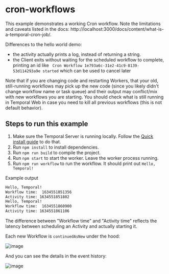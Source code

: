 # cron-workflows

This example demonstrates a working Cron workflow. Note the limitations and caveats listed in the docs: http://localhost:3000/docs/content/what-is-a-temporal-cron-job/.

Differences to the hello world demo:

- the activity actually prints a log, instead of returning a string.
- the Client exits without waiting for the scheduled workflow to complete, printing an id like `
Cron Workflow 1e793a6c-31e2-41c9-8139-53d114293a9e started` which can be used to cancel later

Note that if you are changing code and restarting Workers, that your old, still-running workflows may pick up the new code (since you likely didn't change workflow name or task queue) and their output may conflict/mix with new workflows you are starting. You should check what is still running in Temporal Web in case you need to kill all previous workflows (this is not default behavior).

## Steps to run this example

1. Make sure the Temporal Server is running locally. Follow the [Quick install guide](https://docs.temporal.io/docs/server/quick-install) to do that.
2. Run `npm install` to install dependencies.
3. Run `npm run build` to compile the project.
4. Run `npm start` to start the worker. Leave the worker process running.
5. Run `npm run workflow` to run the workflow. It should print out `Hello, Temporal!`

Example output

```bash
Hello, Temporal!
Workflow time:  1634551851356
Activity time: 1634551851802
Hello, Temporal!
Workflow time:  1634551860900
Activity time: 1634551861106
```

The difference between "Workflow time" and "Activity time" reflects the latency between scheduling an Activity and actually starting it.

Each new Workflow is `continuedAsNew` under the hood:

![image](https://user-images.githubusercontent.com/6764957/137712906-2a1d821b-d664-442c-8f17-a174b284c722.png)

And you can see the details in the event history:

![image](https://user-images.githubusercontent.com/6764957/137713250-f19a2987-4e9f-4e76-8e35-c17507731a20.png)
